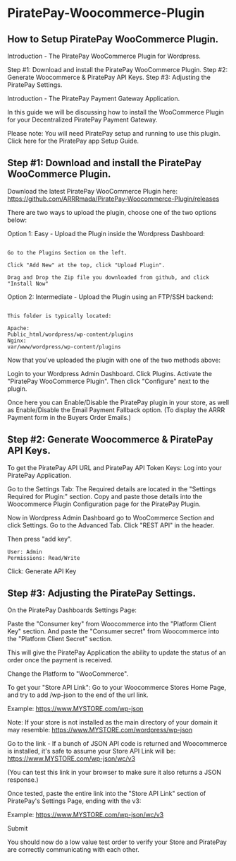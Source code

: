 # PiratePay-Woocommerce-Plugin
 
## How to Setup PiratePay WooCommerce Plugin.

Introduction - The PiratePay WooCommerce Plugin for Wordpress.

Step #1: Download and install the PiratePay WooCommerce Plugin.
Step #2: Generate Woocommerce & PiratePay API Keys.
Step #3: Adjusting the PiratePay Settings.

Introduction - The PiratePay Payment Gateway Application.

In this guide we will be discussing how to install the WooCommerce Plugin for your Decentralized PiratePay Payment Gateway.

Please note: You will need PiratePay setup and running to use this plugin. Click here for the PiratePay app Setup Guide.


## Step #1: Download and install the PiratePay WooCommerce Plugin.
Download the latest PiratePay WooCommerce Plugin here:
https://github.com/ARRRmada/PiratePay-Woocommerce-Plugin/releases

There are two ways to upload the plugin, choose one of the two options below:

Option 1: Easy - Upload the Plugin inside the Wordpress Dashboard:

``` Login to your Wordpress Admin Dashboard.

Go to the Plugins Section on the left.

Click "Add New" at the top, click "Upload Plugin".

Drag and Drop the Zip file you downloaded from github, and click "Install Now"
```

Option 2: Intermediate - Upload the Plugin using an FTP/SSH backend:

``` Unzip the plugin and place the "piratepay-woocommerce-plugin" folder into your Wordpress Plugins Folder.

This folder is typically located:

Apache:
Public_html/wordpress/wp-content/plugins
Nginx:
var/www/wordpress/wp-content/plugins
```

Now that you've uploaded the plugin with one of the two methods above:

Login to your Wordpress Admin Dashboard.
Click Plugins.
Activate the "PiratePay WooCommerce Plugin".
Then click "Configure" next to the plugin.

Once here you can Enable/Disable the PiratePay plugin in your store,
as well as Enable/Disable the Email Payment Fallback option. (To display the ARRR Payment form in the Buyers Order Emails.)


## Step #2: Generate Woocommerce & PiratePay API Keys.
To get the PiratePay API URL and PiratePay API Token Keys:
Log into your PiratePay Application.

Go to the Settings Tab:
The Required details are located in the "Settings Required for Plugin:" section.
Copy and paste those details into the Woocommerce Plugin Configuration page for the PiratePay Plugin.

Now in Wordpress Admin Dashboard go to WooCommerce Section and click Settings.
Go to the Advanced Tab.
Click "REST API" in the header.

Then press "add key".

``` Description: PiratePay
User: Admin
Permissions: Read/Write
```

Click: Generate API Key

## Step #3: Adjusting the PiratePay Settings.
On the PiratePay Dashboards Settings Page:

Paste the "Consumer key" from Woocommerce into the "Platform Client Key" section.
And paste the "Consumer secret" from Woocommerce into the "Platform Client Secret" section.

This will give the PiratePay Application the ability to update the status of an order once the payment is received.

Change the Platform to "WooCommerce".

To get your "Store API Link":
Go to your Woocommerce Stores Home Page, and try to add /wp-json to the end of the url link.

Example:
https://www.MYSTORE.com/wp-json

Note: If your store is not installed as the main directory of your domain it may resemble:
https://www.MYSTORE.com/wordpress/wp-json

Go to the link - If a bunch of JSON API code is returned and Woocommerce is installed, it's safe to assume your Store API Link will be:
https://www.MYSTORE.com/wp-json/wc/v3

(You can test this link in your browser to make sure it also returns a JSON response.)

Once tested, paste the entire link into the "Store API Link" section of PiratePay's Settings Page, ending with the v3:

Example:
https://www.MYSTORE.com/wp-json/wc/v3

Submit

You should now do a low value test order to verify your Store and PiratePay are correctly communicating with each other.

